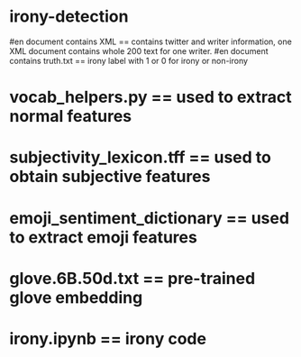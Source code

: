 # irony-detection
#en document contains XML == contains twitter and writer information, one XML document contains whole 200 text for one writer.
#en document contains truth.txt == irony label with 1 or 0 for irony or non-irony
# vocab_helpers.py == used to extract normal features
# subjectivity_lexicon.tff == used to obtain subjective features
# emoji_sentiment_dictionary == used to extract emoji features
# glove.6B.50d.txt == pre-trained glove embedding
# irony.ipynb == irony code
